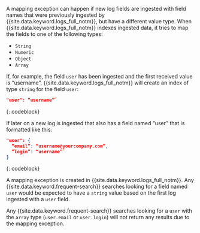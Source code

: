 A mapping exception can happen if new log fields are ingested with field names that were previously ingested by {{site.data.keyword.logs_full_notm}}, but have a different value type.  When {{site.data.keyword.logs_full_notm}} indexes ingested data, it tries to map the fields to one of the following types:

* `String`
* `Numeric`
* `Object`
* `Array`

If, for example, the field `user` has been ingested and the first received value is “username”, {{site.data.keyword.logs_full_notm}} will create an index of type `string` for the field `user`:

```json
"user": “username”`
```
{: codeblock}

If later on a new log is ingested that also has a field named “user” that is formatted like this:

```json
"user": {
  “email”: “username@yourcompany.com”,
  ”login”: “username”`
}
```
{: codeblock}

A mapping exception is created in {{site.data.keyword.logs_full_notm}}. Any {{site.data.keyword.frequent-search}} searches looking for a field named `user` would be expected to have a `string` value based on the first log ingested with a `user` field.

Any {{site.data.keyword.frequent-search}} searches looking for a `user` with the `array` type (`user.email` or `user.login`) will not return any results due to the mapping exception.
